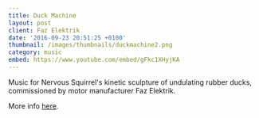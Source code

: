 ```yaml
---
title: Duck Machine
layout: post
client: Faz Elektrik
date: '2016-09-23 20:51:25 +0100'
thumbnail: /images/thumbnails/duckmachine2.png
category: music
embed: https://www.youtube.com/embed/gFkc1XHyjKA
---
```

Music for Nervous Squirrel's kinetic sculpture of undulating rubber ducks, commissioned by motor manufacturer Faz Elektrik.

More info [here](http://www.nervoussquirrel.com/duckmachine.html "Duck Machine").

<div id="bc"></div>
